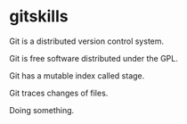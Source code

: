 # gitskills

Git is a distributed version control system.

Git is free software distributed under the GPL.

Git has a mutable index called stage.

Git traces changes of files.

Doing something.